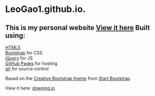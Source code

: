 # LeoGao1.github.io.
This is my personal website
[View it here](https://leogao1.github.io/)
Built using:
--------------------------------------------------------------------------------
[HTML5](https://developers.google.com/web/)  
[Bootstrap](http://getbootstrap.com/) for CSS  
[jQuery](https://jquery.com/) for JS  
[GitHub Pages](https://pages.github.com/) for hosting  
[git](https://git-scm.com/) for source control

Based on the
[Creative Bootstrap theme](http://startbootstrap.com/template-overviews/creative/)
from [Start Bootstrap](http://startbootstrap.com/).

View it here: [downing.io](https://downing.io/)
